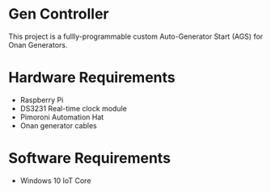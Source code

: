 # Gen Controller

This project is a fullly-programmable custom Auto-Generator Start (AGS) for Onan Generators.

# Hardware Requirements 

* Raspberry Pi
* DS3231 Real-time clock module
* Pimoroni Automation Hat
* Onan generator cables

# Software Requirements

* Windows 10 IoT Core